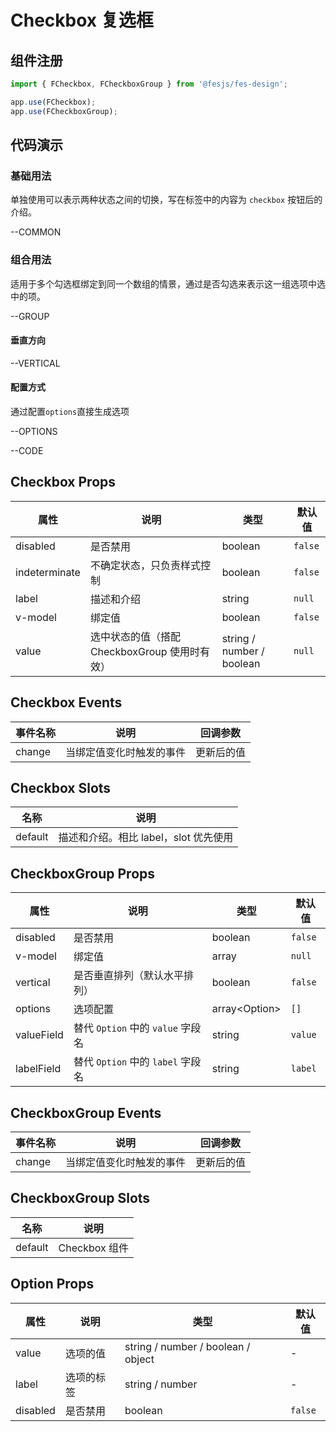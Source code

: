 # Checkbox 复选框

## 组件注册

```js
import { FCheckbox, FCheckboxGroup } from '@fesjs/fes-design';

app.use(FCheckbox);
app.use(FCheckboxGroup);
```

## 代码演示

### 基础用法

单独使用可以表示两种状态之间的切换，写在标签中的内容为 `checkbox` 按钮后的介绍。

--COMMON

### 组合用法

适用于多个勾选框绑定到同一个数组的情景，通过是否勾选来表示这一组选项中选中的项。

--GROUP

#### 垂直方向

--VERTICAL


#### 配置方式
通过配置`options`直接生成选项

--OPTIONS

--CODE



## Checkbox Props

| 属性          | 说明                                          | 类型                      | 默认值  |
| ------------- | --------------------------------------------- | ------------------------- | ------- |
| disabled      | 是否禁用                                      | boolean                   | `false` |
| indeterminate | 不确定状态，只负责样式控制                    | boolean                   | `false` |
| label         | 描述和介绍                                    | string                    | `null`  |
| v-model       | 绑定值                                        | boolean                   | `false` |
| value         | 选中状态的值（搭配 CheckboxGroup 使用时有效） | string / number / boolean | `null`  |

## Checkbox Events

| 事件名称 | 说明                     | 回调参数   |
| -------- | ------------------------ | ---------- |
| change   | 当绑定值变化时触发的事件 | 更新后的值 |

## Checkbox Slots

| 名称    | 说明                                  |
| ------- | ------------------------------------- |
| default | 描述和介绍。相比 label，slot 优先使用 |

## CheckboxGroup Props

| 属性     | 说明                         | 类型    | 默认值  |
| -------- | ---------------------------- | ------- | ------- |
| disabled | 是否禁用                     | boolean | `false` |
| v-model  | 绑定值                       | array   | `null`  |
| vertical | 是否垂直排列（默认水平排列） | boolean | `false` |
| options  | 选项配置                  | array\<Option\>   | `[]`   |
| valueField  | 替代 `Option` 中的 `value` 字段名   | string  | `value`               |
| labelField  | 替代 `Option` 中的 `label` 字段名   | string   | `label`               |


## CheckboxGroup Events

| 事件名称 | 说明                     | 回调参数   |
| -------- | ------------------------ | ---------- |
| change   | 当绑定值变化时触发的事件 | 更新后的值 |

## CheckboxGroup Slots

| 名称    | 说明          |
| ------- | ------------- |
| default | Checkbox 组件 |


## Option Props

| 属性     | 说明                                      | 类型                               | 默认值  |
| -------- | ----------------------------------------- | ---------------------------------- | ------- |
| value    | 选项的值                                  | string / number / boolean / object | -       |
| label    | 选项的标签                                 | string / number                    | -       |
| disabled | 是否禁用                                  | boolean                            | `false` |
